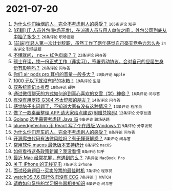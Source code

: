 # 2021-07-20

1. [为什么你们抽烟的人，完全不考虑别人的感受？](https://www.v2ex.com/t/790518) `165条评论` `知乎`
1. [[闲聊] IT 人员外包(驻场开发)，在派遣人员与用人单位之间 ，外包公司到底从中抽了多少？](https://www.v2ex.com/t/790563) `26条评论` `职场话题`
1. [[前端]年轻人第一次计划辞职，虽然工作了两年感觉自己毫无竞争力怎么办](https://www.v2ex.com/t/790577) `24条评论` `职场话题`
1. [不懂就问， np++ 红色页面？？](https://www.v2ex.com/t/790544) `22条评论` `问与答`
1. [硕士在读，找一份正式工作（非实习），签署劳动协议，会对自己的应届生身份有影响吗？](https://www.v2ex.com/t/790554) `20条评论` `问与答`
1. [你们 air pods pro 耳机的音量一般多大？](https://www.v2ex.com/t/790504) `20条评论` `Apple`
1. [1000 元以下就没有好的冰箱！](https://www.v2ex.com/t/790569) `19条评论` `生活`
1. [双系统笔记本推荐](https://www.v2ex.com/t/790561) `18条评论` `硬件`
1. [通过微信聊天的方式如何追到真心喜欢的女雪（学）神😄？](https://www.v2ex.com/t/790597) `16条评论` `问与答`
1. [有没有用罗技 G304 不太舒服的朋友？](https://www.v2ex.com/t/790551) `14条评论` `问与答`
1. [感觉脑子出问题了，不知道大家有没有这种情况？](https://www.v2ex.com/t/790588) `13条评论` `程序员`
1. [做了一款桌面整理 APP,请大家给点建议(附赠兑换码)](https://www.v2ex.com/t/790540) `12条评论` `分享创造`
1. [Golang 选手需要考虑转 Java 吗](https://www.v2ex.com/t/790527) `9条评论` `职场话题`
1. [blueedgetechno 用 React 写了个在线版 Windows 11](https://www.v2ex.com/t/790500) `9条评论` `分享发现`
1. [为什么你们开车的人，完全不考虑别人的感受？](https://www.v2ex.com/t/790576) `8条评论` `问与答`
1. [开源爬虫代码有法律风险吗？有无懂哥解惑？](https://www.v2ex.com/t/790562) `8条评论` `问与答`
1. [常用软件 macos 最低版本支持统计](https://www.v2ex.com/t/790558) `8条评论` `macOS`
1. [如何看待这条政策新闻？我没看懂](https://www.v2ex.com/t/790507) `8条评论` `知乎`
1. [最近 Mac 经常花屏，有遇到的么？](https://www.v2ex.com/t/790581) `7条评论` `MacBook Pro`
1. [关于 iPhone 的无线充电](https://www.v2ex.com/t/790564) `7条评论` `iPhone`
1. [面试经典题目--买卖股票的最佳时机](https://www.v2ex.com/t/790522) `7条评论` `程序员`
1. [watchOS 7.6 国行依旧没有 ECG](https://www.v2ex.com/t/790514) `7条评论` ` WATCH`
1. [请教如何系统的学习服务器相关知识](https://www.v2ex.com/t/790574) `6条评论` `问与答`
